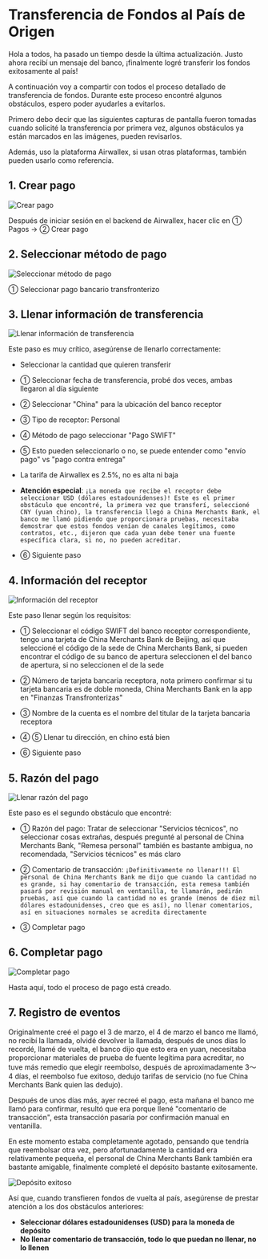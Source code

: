 # Transferencia de Fondos al País de Origen

Hola a todos, ha pasado un tiempo desde la última actualización. Justo ahora recibí un mensaje del banco, ¡finalmente logré transferir los fondos exitosamente al país!

A continuación voy a compartir con todos el proceso detallado de transferencia de fondos. Durante este proceso encontré algunos obstáculos, espero poder ayudarles a evitarlos.

Primero debo decir que las siguientes capturas de pantalla fueron tomadas cuando solicité la transferencia por primera vez, algunos obstáculos ya están marcados en las imágenes, pueden revisarlos.

Además, uso la plataforma Airwallex, si usan otras plataformas, también pueden usarlo como referencia.

## 1. Crear pago

<img src="../public/pasos-transferencia-01.png" alt="Crear pago">

Después de iniciar sesión en el backend de Airwallex, hacer clic en ① Pagos -> ② Crear pago

## 2. Seleccionar método de pago

<img src="../public/pasos-transferencia-02.png" alt="Seleccionar método de pago">

① Seleccionar pago bancario transfronterizo

## 3. Llenar información de transferencia

<img src="../public/pasos-transferencia-03.png" alt="Llenar información de transferencia">

Este paso es muy crítico, asegúrense de llenarlo correctamente:
- Seleccionar la cantidad que quieren transferir

- ① Seleccionar fecha de transferencia, probé dos veces, ambas llegaron al día siguiente

- ② Seleccionar "China" para la ubicación del banco receptor

- ③ Tipo de receptor: Personal

- ④ Método de pago seleccionar "Pago SWIFT"

- ⑤ Esto pueden seleccionarlo o no, se puede entender como "envío pago" vs "pago contra entrega"

- La tarifa de Airwallex es 2.5%, no es alta ni baja

- **Atención especial**: `¡La moneda que recibe el receptor debe seleccionar USD (dólares estadounidenses)! Este es el primer obstáculo que encontré, la primera vez que transferí, seleccioné CNY (yuan chino), la transferencia llegó a China Merchants Bank, el banco me llamó pidiendo que proporcionara pruebas, necesitaba demostrar que estos fondos venían de canales legítimos, como contratos, etc., dijeron que cada yuan debe tener una fuente específica clara, si no, no pueden acreditar.`

- ⑥ Siguiente paso

## 4. Información del receptor

<img src="../public/pasos-transferencia-04.png" alt="Información del receptor">

Este paso llenar según los requisitos:

- ① Seleccionar el código SWIFT del banco receptor correspondiente, tengo una tarjeta de China Merchants Bank de Beijing, así que seleccioné el código de la sede de China Merchants Bank, si pueden encontrar el código de su banco de apertura seleccionen el del banco de apertura, si no seleccionen el de la sede

- ② Número de tarjeta bancaria receptora, nota primero confirmar si tu tarjeta bancaria es de doble moneda, China Merchants Bank en la app en "Finanzas Transfronterizas"

- ③ Nombre de la cuenta es el nombre del titular de la tarjeta bancaria receptora

- ④ ⑤ Llenar tu dirección, en chino está bien

- ⑥ Siguiente paso

## 5. Razón del pago

<img src="../public/pasos-transferencia-05.png" alt="Llenar razón del pago">

Este paso es el segundo obstáculo que encontré:

- ① Razón del pago: Tratar de seleccionar "Servicios técnicos", no seleccionar cosas extrañas, después pregunté al personal de China Merchants Bank, "Remesa personal" también es bastante ambigua, no recomendada, "Servicios técnicos" es más claro

- ② Comentario de transacción: `¡Definitivamente no llenar!!! El personal de China Merchants Bank me dijo que cuando la cantidad no es grande, si hay comentario de transacción, esta remesa también pasará por revisión manual en ventanilla, te llamarán, pedirán pruebas, así que cuando la cantidad no es grande (menos de diez mil dólares estadounidenses, creo que es así), no llenar comentarios, así en situaciones normales se acredita directamente`

- ③ Completar pago

## 6. Completar pago

<img src="../public/pasos-transferencia-06.png" alt="Completar pago">

Hasta aquí, todo el proceso de pago está creado.

## 7. Registro de eventos

Originalmente creé el pago el 3 de marzo, el 4 de marzo el banco me llamó, no recibí la llamada, olvidé devolver la llamada, después de unos días lo recordé, llamé de vuelta, el banco dijo que esto era en yuan, necesitaba proporcionar materiales de prueba de fuente legítima para acreditar, no tuve más remedio que elegir reembolso, después de aproximadamente 3～4 días, el reembolso fue exitoso, dedujo tarifas de servicio (no fue China Merchants Bank quien las dedujo).

Después de unos días más, ayer recreé el pago, esta mañana el banco me llamó para confirmar, resultó que era porque llené "comentario de transacción", esta transacción pasaría por confirmación manual en ventanilla.

En este momento estaba completamente agotado, pensando que tendría que reembolsar otra vez, pero afortunadamente la cantidad era relativamente pequeña, el personal de China Merchants Bank también era bastante amigable, finalmente completé el depósito bastante exitosamente.

<img src="../public/notificacion-deposito-china-merchants-bank.png" alt="Depósito exitoso">

Así que, cuando transfieren fondos de vuelta al país, asegúrense de prestar atención a los dos obstáculos anteriores:
- **Seleccionar dólares estadounidenses (USD) para la moneda de depósito**
- **No llenar comentario de transacción, todo lo que puedan no llenar, no lo llenen**
